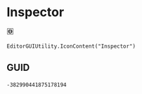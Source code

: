 # Inspector
![](/img/Inspector.png)

``` CSharp
EditorGUIUtility.IconContent("Inspector")
```
## GUID
```
-382990441875178194
```
